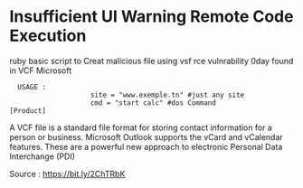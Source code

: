 # Insufficient UI Warning Remote Code Execution

ruby basic script to Creat malicious file using vsf rce vulnrability 
0day found in VCF Microsoft 

      USAGE : 
                        site = "www.exemple.tn" #just any site
                        cmd = "start calc" #dos Command  
    [Product]
    
A VCF file is a standard file format for storing contact information for a person or business.
Microsoft Outlook supports the vCard and vCalendar features. These are a powerful new approach to electronic Personal Data Interchange (PDI) 
   
Source : https://bit.ly/2ChTRbK
